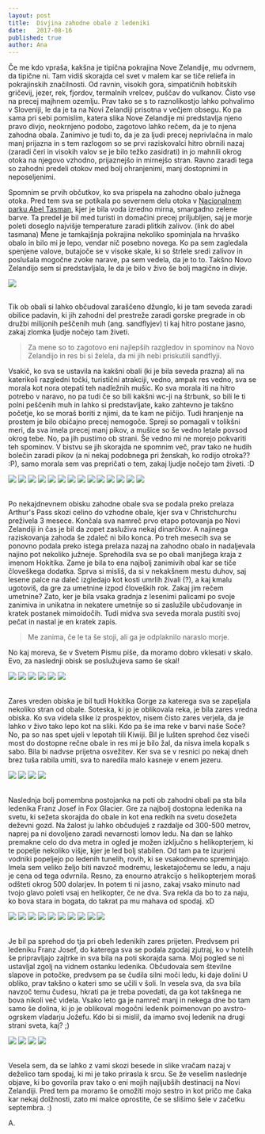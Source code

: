 ```yaml
---
layout: post
title:  Divjina zahodne obale z ledeniki
date:   2017-08-16
published: true
author: Ana
---
```



<p class="intro"><span class="dropcap">Č</span>e me kdo vpraša, kakšna je tipična pokrajina Nove Zelandije, mu odvrnem, da tipične ni. Tam vidiš skorajda cel svet v malem kar se tiče reliefa in pokrajinskih značilnosti. Od ravnin, visokih gora, simpatičnih hobitskih gričevij, jezer, rek, fjordov, termalnih vrelcev, puščav do vulkanov. Čisto vse na precej majhnem ozemlju. Prav tako se s to raznolikostjo lahko pohvalimo v Sloveniji, le da je ta na Novi Zelandiji prisotna v večjem obsegu. Ko pa sama pri sebi pomislim, katera slika Nove Zelandije mi predstavlja njeno pravo divjo, neokrnjeno podobo, zagotovo lahko rečem, da je to njena zahodna obala. Zanimivo je tudi to, da je za ljudi precej neprivlačna in malo manj prijazna in s tem razlogom so se prvi raziskovalci hitro obrnili nazaj (zaradi čeri in visokih valov se je bilo težko zasidrati) in jo mahnili okrog otoka na njegovo vzhodno, prijaznejšo in mirnejšo stran. Ravno zaradi tega so zahodni predeli otokov med bolj ohranjenimi, manj dostopnimi in neposeljenimi.</p> 

Spomnim se prvih občutkov, ko sva prispela na zahodno obalo južnega otoka. Pred tem sva se potikala po severnem delu otoka v <a href="/blog/abel-tasman">Nacionalnem parku Abel Tasman</a>, kjer je bila voda izredno mirna, smargadno zelene barve. Ta predel je bil med turisti in domačini precej priljubljen, saj je morje poleti doseglo najvišje temperature zaradi plitkih zalivov. (link do abel tasmana) Mene je tamkajšnja pokrajina nekoliko spominjala na hrvaško obalo in bilo mi je lepo, vendar nič posebno novega. Ko pa sem zagledala spenjene valove, butajoče se v visoke skale, ki so štrlele sredi zalivov in poslušala mogočne zvoke narave, pa sem vedela, da je to to. Takšno Novo Zelandijo sem si predstavljala, le da je bilo v živo še bolj magično in divje.

<div class="photoset-grid" data-layout="1"> 
    <img src="{{ '/assets/images/30westcoast/04.jpg' | relative_url }}" data-title="" data-lightbox="gr1">
</div><br/>

Tik ob obali si lahko občudoval zaraščeno džunglo, ki je tam seveda zaradi obilice padavin, ki jih zahodni del prestreže zaradi gorske pregrade in ob družbi milijonih peščenih muh (ang. sandflyjev) ti kaj hitro postane jasno, zakaj zlomka ljudje nočejo tam živeti. 

<blockquote>Za mene so to zagotovo eni najlepših razgledov in spominov na Novo Zelandijo in res bi si želela, da mi jih nebi priskutili sandflyji.</blockquote> 

Vsakič, ko sva se ustavila na kakšni obali (ki je bila seveda prazna) ali na katerikoli razgledni točki, turistični atrakciji, vedno, ampak res vedno, sva se morala kot nora otepati teh nadležnih mušic. Ko sva morala iti na hitro potrebo v naravo, no pa tudi če so bili kakšni wc-ji na štrbunk, so bili le ti polni peščenih muh in lahko si predstavljate, kako zahtevno je takšno početje, ko se moraš boriti z njimi, da te kam ne pičijo. Tudi hranjenje na prostem je bilo običajno precej nemogoče. Spreji so pomagali v tolikšni meri, da sva imela precej manj pikov, a mušice so še vedno letale povsod okrog tebe. No, pa jih pustimo ob strani. Še vedno mi ne morejo pokvariti teh spominov. V bistvu se jih skorajda ne spomnim več, prav tako ne hudih bolečin zaradi pikov (a ni nekaj podobnega pri ženskah, ko rodijo otroka?? :P), samo morala sem vas prepričati o tem, zakaj ljudje nočejo tam živeti. :D

<div class="photoset-grid" data-layout="2132321"> 
    <img src="{{ '/assets/images/30westcoast/01.jpg' | relative_url }}" data-title="Sprehod po obali do kolonije tjulnov." data-lightbox="gr1">
    <img src="{{ '/assets/images/30westcoast/03.jpg' | relative_url }}" data-title="<333" data-lightbox="gr1">
    <img src="{{ '/assets/images/30westcoast/02.jpg' | relative_url }}" data-title=":D" data-lightbox="gr1">
    <img src="{{ '/assets/images/30westcoast/18.jpg' | relative_url }}" data-title="Urejene poti ob obali." data-lightbox="gr1">
    <img src="{{ '/assets/images/30westcoast/16.jpg' | relative_url }}" data-title="Smerokaz z razdaljami in ponovno zavedanje kako zelo sva daleč od doma." data-lightbox="gr1">
    <img src="{{ '/assets/images/30westcoast/17.jpg' | relative_url }}" data-title="Selfie s prekrivajočimi se tjulnji." data-lightbox="gr1">
    <img src="{{ '/assets/images/30westcoast/05.jpg' | relative_url }}" data-title="Tjulenj, ki je pravkar prišel iz vode." data-lightbox="gr1">
    <img src="{{ '/assets/images/30westcoast/06.jpg' | relative_url }}" data-title="Mama s svojim puhastim mladičkom." data-lightbox="gr1">
    <img src="{{ '/assets/images/30westcoast/20.jpg' | relative_url }}" data-title="Na poti sva šla še na kratko turo po deževnem gozdu, kjer je bilo moč videti večno pomlad." data-lightbox="gr1">
    <img src="{{ '/assets/images/30westcoast/21.jpg' | relative_url }}" data-title="Polno mahu, praproti in vlage ..." data-lightbox="gr1">
    <img src="{{ '/assets/images/30westcoast/22.jpg' | relative_url }}" data-title="Primož na drugi strani 'tunela'." data-lightbox="gr1">
    <img src="{{ '/assets/images/30westcoast/07.jpg' | relative_url }}" data-title="Pogled na morje na eni izmed postojank ob cesti." data-lightbox="gr1">
    <img src="{{ '/assets/images/30westcoast/08.jpg' | relative_url }}" data-title="Pogledala sva si tudi zanimive apnenčaste strukture, ki jim pravijo kar palačinke. Primož jih ima še posebej rad, a je rekel, da teh raje ne bi poizkusil, saj si bo polomil še vse nepolomljene zobe, prav tako pa mu tudi njihova starost nič kaj ne diši (formacija se je začela 30 milijonov let nazaj). So namreč posledica usedanja lupin odmrlih živali, nastale strukture so nato zunanji dejavniki dvignili na površje." data-lightbox="gr1">
    <img src="{{ '/assets/images/30westcoast/19.jpg' | relative_url }}" data-title="" data-lightbox="gr1">
</div><br/>


Po nekajdnevnem obisku zahodne obale sva se podala preko prelaza Arthur's Pass skozi celino do vzhodne obale, kjer sva v Christchurchu preživela 3 mesece. Končala sva namreč prvo etapo potovanja po Novi Zelandiji in čas je bil da zopet zasluživa nekaj dinarčkov. A najinega raziskovanja zahoda še zdaleč ni bilo konca. Po treh mesecih sva se ponovno podala preko istega prelaza nazaj na zahodno obalo in nadaljevala najino pot nekoliko južneje. Sprehodila sva se po obali manjšega kraja z imenom Hokitika. Zame je bila to ena najbolj zanimivih obal kar se tiče človeškega dodatka. Sprva si misliš, da si v nekakšnem mestu duhov, saj lesene palce na daleč izgledajo kot kosti umrlih živali (?), a kaj kmalu ugotoviš, da gre za umetnine izpod človeških rok. Zakaj jim rečem umetnine? Zato, ker je bila vsaka gradnja z lesenimi palicami po svoje zanimiva in unikatna in nekatere umetnije so si zaslužile ubčudovanje in kratek postanek mimoidočih. Tudi midva sva seveda morala pustiti svoj pečat in nastal je en kratek zapis. 

<blockquote>Me zanima, če le ta še stoji, ali ga je odplaknilo naraslo morje.</blockquote>

No kaj moreva, še v Svetem Pismu piše, da moramo dobro vklesati v skalo. Evo, za naslednji obisk se poslužujeva samo še skal!

<div class="photoset-grid" data-layout="321"> 
    <img src="{{ '/assets/images/30westcoast/23.jpg' | relative_url }}" data-title="Najbolj popularna slika v Hokitiki." data-lightbox="gr1">
    <img src="{{ '/assets/images/30westcoast/24.jpg' | relative_url }}" data-title="" data-lightbox="gr1">
    <img src="{{ '/assets/images/30westcoast/25.jpg' | relative_url }}" data-title="Od daleč zgleda obala kot grobišče poln kosti odmrlih živali." data-lightbox="gr1">
    <img src="{{ '/assets/images/30westcoast/26.jpg' | relative_url }}" data-title="Nekdo je naredil celo obraz iz vejic." data-lightbox="gr1">
    <img src="{{ '/assets/images/30westcoast/28.jpg' | relative_url }}" data-title="Bivak iz vej, ki je tlakovan z ovalnimi kamni. Sem rekla, da bom kar tukaj prespala." data-lightbox="gr1">
    <img src="{{ '/assets/images/30westcoast/27.jpg' | relative_url }}" data-title="Najin prispevek k umetnosti plaže v Hokitiki. :)" data-lightbox="gr1">
</div><br/>

Zares vreden obiska je bil tudi Hokitika Gorge za katerega sva se zapeljala nekoliko stran od obale. Soteska, ki jo je oblikovala reka, je bila zares vredna obiska. Ko sva videla slike iz prospektov, nisem čisto zares verjela, da je lahko v živo tako lepo kot na sliki. Kdo pa še ima reke v barvi naše Soče? No, pa so nas spet ujeli v lepotah tili Kiwiji. Bil je lušten sprehod čez viseči most do dostopne rečne obale in res mi je bilo žal, da nisva imela kopalk s sabo. Bila bi nadvse prijetna osvežitev. Ker sva se v resnici po nekaj dneh brez tuša rabila umiti, sva to naredila malo kasneje v enem jezeru. 

<div class="photoset-grid" data-layout="31"> 
    <img src="{{ '/assets/images/30westcoast/30.jpg' | relative_url }}" data-title="Je kaj trden most?" data-lightbox="gr1">
    <img src="{{ '/assets/images/30westcoast/09.jpg' | relative_url }}" data-title="Soča 2." data-lightbox="gr1">
    <img src="{{ '/assets/images/30westcoast/29.jpg' | relative_url }}" data-title="Jup!" data-lightbox="gr1">
    <img src="{{ '/assets/images/30westcoast/10.jpg' | relative_url }}" data-title="" data-lightbox="gr1">
</div><br/>

Naslednja bolj pomembna postojanka na poti ob zahodni obali pa sta bila ledenika Franz Josef in Fox Glacier. Gre za najbolj dostopna ledenika na svetu, ki sežeta skorajda do obale in kot ena redkih na svetu dosežeta deževni gozd. Na žalost ju lahko občuduješ z razdalje od 300-500 metrov, naprej pa ni dovoljeno zaradi nevarnosti lomov ledu. Na dan se lahko premakne celo do dva metra in ogled je možen izključno s helikopterjem, ki te popelje nekoliko višje, kjer je led bolj stabilen. Od tam pa te izurjeni vodniki popeljejo po ledenih tunelih, rovih, ki se vsakodnevno spreminjajo. Imela sem veliko željo biti navzoč modremu, lesketajočemu se ledu, a naju je cena od tega odvrnila. Resno, za enourno atrakcijo s helikopterjem moraš odšteti okrog 500 dolarjev. In potem ti ni jasno, zakaj vsako minuto nad tvojo glavo poleti vsaj en helikopter, če ne dva. Sva rekla da bo to za naju, ko bova stara in bogata, do takrat pa mu mahava od spodaj. xD

<div class="photoset-grid" data-layout="32122"> 
    <img src="{{ '/assets/images/30westcoast/31.jpg' | relative_url }}" data-title="Na poti do ledenikov se ustaviva na počivališču. Na dolgi razdalji od Hokitike do ledenikov sva srečala zgolj kakšne zaselke, ki so delovali precej zapuščeni. Na pot moraš biti že prej pripravljen in predvsem imeti dovolj goriva v rezervoarju." data-lightbox="gr1">
    <img src="{{ '/assets/images/30westcoast/32.jpg' | relative_url }}" data-title="Jutro sva začela z ledenikom Franz Josef in na začetku smo se sprehodili skozi delček deževnega gozda." data-lightbox="gr1">
    <img src="{{ '/assets/images/30westcoast/33.jpg' | relative_url }}" data-title="Povsod okrog naju so žuboreli potočki in gromko bučali slapovi." data-lightbox="gr1">
    <img src="{{ '/assets/images/30westcoast/34.jpg' | relative_url }}" data-title="" data-lightbox="gr1">
    <img src="{{ '/assets/images/30westcoast/35.jpg' | relative_url }}" data-title="" data-lightbox="gr1">
    <img src="{{ '/assets/images/30westcoast/36.jpg' | relative_url }}" data-title="Prvi pogled na ledenik v ozadju in ugibanje do kod bomo lahko prišli peš." data-lightbox="gr1">
    <img src="{{ '/assets/images/30westcoast/37.jpg' | relative_url }}" data-title="" data-lightbox="gr1">
    <img src="{{ '/assets/images/30westcoast/12.jpg' | relative_url }}" data-title="Na koncu samo še skalovje." data-lightbox="gr1">
    <img src="{{ '/assets/images/30westcoast/13.jpg' | relative_url }}" data-title="In pa plastični možicelj, ki pravi, da ne smeva iti več naprej, saj je nevarnost prevelika. Sva ga ubogala in naredila eno fotko z njim v zahvalo za njegovo skrb. :)" data-lightbox="gr1">
    <img src="{{ '/assets/images/30westcoast/14.jpg' | relative_url }}" data-title="Ampak najin fotkič ni kar tako. To čudo je prizumiral in videla sva bližnjo sliko ledenika." data-lightbox="gr1">
</div><br/>

Je bil pa sprehod do tja pri obeh ledenikih zares prijeten. Predvsem pri ledeniku Franz Josef, do katerega sva se podala zgodaj zjutraj, ko v hotelih še pripravljajo zajtrke in sva bila na poti skorajda sama. Moj pogled se ni ustavljal zgolj na vidnem ostanku ledenika. Občudovala sem številne slapove in potočke, predvsem pa se čudila silni moči ledu, ki daje dolini U obliko, prav takšno o kateri smo se učili v šoli. In vesela sva, da sva bila navzoč temu čudesu, hkrati pa je treba povedati, da ga kot takšnega ne bova nikoli več videla. Vsako leto ga je namreč manj in nekega dne bo tam samo še dolina, ki jo je oblikoval mogočni ledenik poimenovan po avstro-ogrskem vladarju Jožefu. Kdo bi si mislil, da imamo svoj ledenik na drugi strani sveta, kaj? ;)

<div class="photoset-grid" data-layout="31"> 
    <img src="{{ '/assets/images/30westcoast/38.jpg' | relative_url }}" data-title="Z avtom sva se zapeljala še nekaj kilometrov naprej, nato pa se eno uro peš podala še do Fox Glacier-ja. Njegov led je bil nekoliko bolj umazan, je bila pa U-dolina toliko lepše prikazana. Profesor geografije bi temu rekel 'šolski primer'." data-lightbox="gr1">
    <img src="{{ '/assets/images/30westcoast/39.jpg' | relative_url }}" data-title="" data-lightbox="gr1">
    <img src="{{ '/assets/images/30westcoast/40.jpg' | relative_url }}" data-title="" data-lightbox="gr1">
    <img src="{{ '/assets/images/30westcoast/15.jpg' | relative_url }}" data-title="U-dolina, ki jo je za sabo ustvaril Fox Glacier." data-lightbox="gr1">
</div><br/>

Vesela sem, da se lahko z vami skozi besede in slike vračam nazaj v deželico tam spodaj, ki mi je tako prirasla k srcu. Se že veselim naslednje objave, ki bo govorila prav tako o eni mojih najljubših destinacij na Novi Zelandiji. Pred tem pa moramo še omožiti mojo sestro in kot pričo me čaka kar nekaj dolžnosti, zato mi malce oprostite, če se slišimo šele v začetku septembra. :)

A.
